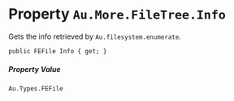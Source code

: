 # Property `Au.More.FileTree.Info`

Gets the info retrieved by `Au.filesystem.enumerate`.

```
public FEFile Info { get; }
```

##### Property Value

`Au.Types.FEFile`
